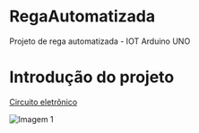# RegaAutomatizada
Projeto de rega automatizada - IOT Arduino UNO

# Introdução do projeto

<a href="https://github.com/vitaohvs/RegaAutomatizada/blob/9250b0e3e420df0672df20511278835730cef586/circuito_eletronico.png">Circuito eletrônico</a>

![Imagem 1]("https://github.com/vitaohvs/RegaAutomatizada/blob/5d58e1dc74777d966d50f5e8686ef26202403d2e/circuito_eletronico.png")
